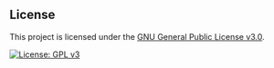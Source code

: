 ## License

This project is licensed under the [GNU General Public License v3.0](LICENSE).

[![License: GPL v3](https://img.shields.io/badge/License-GPLv3-blue.svg)](https://www.gnu.org/licenses/gpl-3.0)
